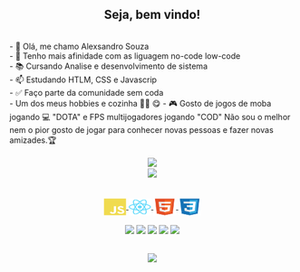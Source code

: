 <div align="center">
<h2> Seja, bem vindo!</h2>
</div>
</br>
- 👋 Olá, me chamo Alexsandro Souza</br>
- 👀 Tenho mais afinidade com as liguagem no-code low-code</br>
- 📚 Cursando Analise e desenvolvimento de sistema</br>
- 📫 Estudando HTLM, CSS e Javascrip</br>
- ✅ Faço parte da comunidade sem coda</br>
- Um dos meus hobbies e cozinha 👨‍🍳 😋
-  🎮 Gosto de jogos de moba jogando 💻 "DOTA" e FPS multijogadores jogando "COD"
Não sou o melhor nem o pior gosto de jogar para conhecer novas pessoas e fazer novas amizades.🏆 </br>
</br>
<div align="center">
  <div align="center">
  <a href="https://github.com/Alexsandr0s">
    <img height="180em" src="https://github-readme-stats.vercel.app/api?username=Alexsandr0s&show_icons=true&theme=dracula&include_all_commits=true&count_private=true"/>
    </div>

  <div align="center">
    <img height="180em" src="https://github-readme-stats.vercel.app/api/top-langs/?username=Alexsandr0s&layout=compact&langs_count=7&theme=dracula"/>
</div>
</div>
</br>
 <div align="center">
<div style="display: inline_block"><br>
  <img align="center" alt="Formando-Js" height="30" width="40" src="https://raw.githubusercontent.com/devicons/devicon/master/icons/javascript/javascript-plain.svg">
  <img align="center" alt="Formando-React" height="30" width="40" src="https://raw.githubusercontent.com/devicons/devicon/master/icons/react/react-original.svg">
  <img align="center" alt="Formando -HTML" height="30" width="40" src="https://raw.githubusercontent.com/devicons/devicon/master/icons/html5/html5-original.svg">
  <img align="center" alt="Formando-CSS" height="30" width="40" src="https://raw.githubusercontent.com/devicons/devicon/master/icons/css3/css3-original.svg">
</div>
 </div>
</br>

 <div align="center">
  <a href="https://www.youtube.com/c/formandodev/playlists" target="_blank"><img src="https://img.shields.io/badge/YouTube-FF0000?style=for-the-badge&logo=youtube&logoColor=white" target="_blank"></a>
  <a href="https://www.instagram.com/alexsandr0f" target="_blank"><img src="https://img.shields.io/badge/-Instagram-%23E4405F?style=for-the-badge&logo=instagram&logoColor=white" target="_blank"></a> 
  <a href = "mailto:alexsandros812@gmail.com"><img src="https://img.shields.io/badge/-Gmail-%23333?style=for-the-badge&logo=gmail&logoColor=white" target="_blank"></a>
  <a href="https://www.linkedin.com/in/alexsandro-souza-7552b21ab" target="_blank"><img src="https://img.shields.io/badge/-LinkedIn-%230077B5?style=for-the-badge&logo=linkedin&logoColor=white" target="_blank"></a> 
   <a href="https://discord.gg/Alexsandr0" target="_blank"><img src="https://img.shields.io/badge/Discord-7289DA?style=for-the-badge&logo=discord&logoColor=white" target="_blank"></a>
</div>
</br>
<p align="center">   <img alingn="center" src="https://profile-counter.glitch.me/Alexsandr0s/count.svg" /></p>







